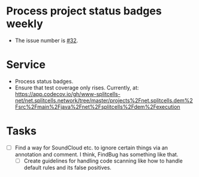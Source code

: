 # Process project status badges weekly

* The issue number is [\#32](https://codeberg.org/splitcells-net/net.splitcells.network.community/issues/32).

# Service

* Process status badges.
* Ensure that test coverage only rises. Currently, at: https://app.codecov.io/gh/www-splitcells-net/net.splitcells.network/tree/master/projects%2Fnet.splitcells.dem%2Fsrc%2Fmain%2Fjava%2Fnet%2Fsplitcells%2Fdem%2Fexecution

# Tasks
 
* [ ] Find a way for SoundCloud etc. to ignore certain things via an annotation and comment.
  I think, FindBug has something like that.
  * [ ] Create guidelines for handling code scanning like how to handle default rules and its false positives.